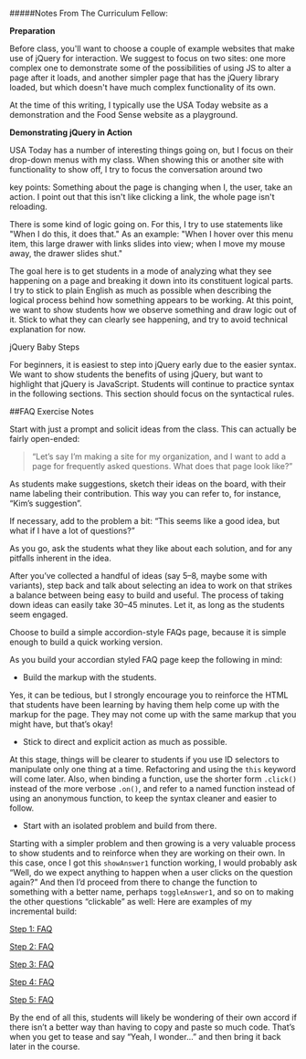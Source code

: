 #####Notes From The Curriculum Fellow:

__Preparation__

Before class, you'll want to choose a couple of example websites that make use of jQuery for interaction. We suggest to focus on two sites: one more complex one to demonstrate some of the possibilities of using JS to alter a page after it loads, and another simpler page that has the jQuery library loaded, but which doesn't have much complex functionality of its own.

At the time of this writing, I typically use the USA Today website as a demonstration and the Food Sense website as a playground.

__Demonstrating jQuery in Action__

USA Today has a number of interesting things going on, but I focus on their drop-down menus with my class. When showing this or another site with functionality to show off, I try to focus the conversation around two 

key points:
Something about the page is changing when I, the user, take an action. I point out that this isn't like clicking a link, the whole page isn't reloading.

There is some kind of logic going on. For this, I try to use statements like "When I do this, it does that." As an example: "When I hover over this menu item, this large drawer with links slides into view; when I move my mouse away, the drawer slides shut."

The goal here is to get students in a mode of analyzing what they see happening on a page and breaking it down into its constituent logical parts. I try to stick to plain English as much as possible when describing the logical process behind how something appears to be working. At this point, we want to show students how we observe something and draw logic out of it. Stick to what they can clearly see happening, and try to avoid technical explanation for now.

jQuery Baby Steps

For beginners, it is easiest to step into jQuery early due to the easier syntax. We want to show students the benefits of using jQuery, but want to highlight that jQuery is JavaScript. Students will continue to practice syntax in the following sections. This section should focus on the syntactical rules.

##FAQ Exercise Notes

Start with just a prompt and solicit ideas from the class. This can actually be fairly open-ended:

>“Let’s say I’m making a site for my organization, and I want to add a page for frequently asked questions. What does that page look like?”

As students make suggestions, sketch their ideas on the board, with their name labeling their contribution. This way you can refer to, for instance, “Kim’s suggestion”.

If necessary, add to the problem a bit: “This seems like a good idea, but what if I have a lot of questions?”

As you go, ask the students what they like about each solution, and for any pitfalls inherent in the idea.

After you’ve collected a handful of ideas (say 5–8, maybe some with variants), step back and talk about selecting an idea to work on that strikes a balance between being easy to build and useful. The process of taking down ideas can easily take 30–45 minutes. Let it, as long as the students seem engaged.

Choose to build a simple accordion-style FAQs page, because it is simple enough to build a quick working version.

As you build your accordian styled FAQ page keep the following in mind:

*	Build the markup with the students.

Yes, it can be tedious, but I strongly encourage you to reinforce the HTML that students have been learning by having them help come up with the markup for the page. They may not come up with the same markup that you might have, but that’s okay!

*	Stick to direct and explicit action as much as possible.

At this stage, things will be clearer to students if you use ID selectors to manipulate only one thing at a time. Refactoring and using the `this` keyword will come later. Also, when binding a function, use the shorter form `.click()` instead of the more verbose `.on()`, and refer to a named function instead of using an anonymous function, to keep the syntax cleaner and easier to follow.

*	Start with an isolated problem and build from there.

Starting with a simpler problem and then growing is a very valuable process to show students and to reinforce when they are working on their own. In this case, once I got this `showAnswer1` function working, I would probably ask “Well, do we expect anything to happen when a user clicks on the question again?” And then I’d proceed from there to change the function to something with a better name, perhaps `toggleAnswer1`, and so on to making the other questions “clickable” as well: Here are examples of my incremental build:

[Step 1: FAQ](http://codepen.io/nevan/pen/xkhmA)

[Step 2: FAQ](http://codepen.io/nevan/pen/hnDgo)

[Step 3: FAQ](http://codepen.io/nevan/pen/xuGtE)

[Step 4: FAQ](http://codepen.io/nevan/pen/mrIGu)

[Step 5: FAQ](http://codepen.io/nevan/pen/mKzvs)

By the end of all this, students will likely be wondering of their own accord if there isn’t a better way than having to copy and paste so much code. That’s when you get to tease and say “Yeah, I wonder…” and then bring it back later in the course.
